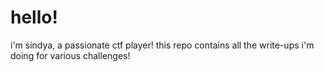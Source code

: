 # hello!
i'm sindya, a passionate ctf player! this repo contains all the write-ups i'm doing for various challenges!
